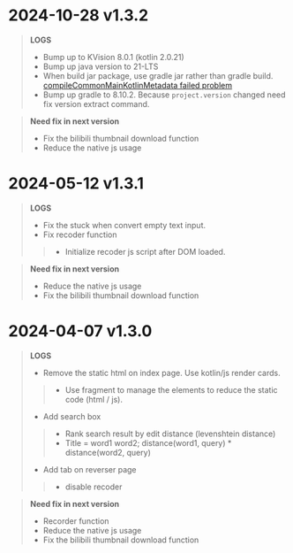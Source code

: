 # **2024-10-28 v1.3.2**
> **LOGS**
>- Bump up to KVision 8.0.1 (kotlin 2.0.21)
>- Bump up java version to 21-LTS
>- When build jar package, use gradle jar rather than gradle build. [compileCommonMainKotlinMetadata failed problem](https://github.com/rjaros/kvision/issues/537)
>- Bump up gradle to 8.10.2. Because `project.version` changed need fix version extract command.

> **Need fix in next version**
>- Fix the bilibili thumbnail download function
>- Reduce the native js usage

# **2024-05-12 v1.3.1**
> **LOGS**
>- Fix the stuck when convert empty text input.
>- Fix recoder function
>>- Initialize recoder js script after DOM loaded.

> **Need fix in next version**
>- Reduce the native js usage
>- Fix the bilibili thumbnail download function

# **2024-04-07 v1.3.0**
> **LOGS**
>- Remove the static html on index page. Use kotlin/js render cards.
>>- Use fragment to manage the elements to reduce the static code (html / js).
>- Add search box
>>- Rank search result by edit distance (levenshtein distance)
>>- Title = word1 word2; distance(word1, query) * distance(word2, query)
>- Add tab on reverser page
>>- disable recoder 

> **Need fix in next version**
>- Recorder function
>- Reduce the native js usage
>- Fix the bilibili thumbnail download function